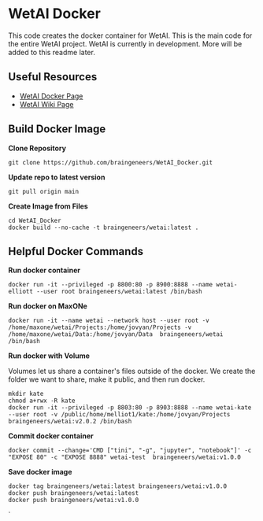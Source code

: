 # WetAI Docker

This code creates the docker container for WetAI. This is the main code for the entire WetAI project. WetAI is currently in development. More will be added to this readme later.

## Useful Resources
* [WetAI Docker Page](https://hub.docker.com/r/braingeneers/wetai)
* [WetAI Wiki Page](https://github.com/braingeneers/wiki)


## Build Docker Image
**Clone Repository**

```
git clone https://github.com/braingeneers/WetAI_Docker.git
```

**Update repo to latest version**

```
git pull origin main
```

**Create Image from Files**
```
cd WetAI_Docker
docker build --no-cache -t braingeneers/wetai:latest .  
```

## Helpful Docker Commands
**Run docker container**

```
docker run -it --privileged -p 8800:80 -p 8900:8888 --name wetai-elliott --user root braingeneers/wetai:latest /bin/bash
```

**Run docker on MaxONe**

```
docker run -it --name wetai --network host --user root -v /home/maxone/wetai/Projects:/home/jovyan/Projects -v /home/maxone/wetai/Data:/home/jovyan/Data  braingeneers/wetai /bin/bash
```

**Run docker with Volume**

Volumes let us share a container's files outside of the docker. We create the folder we want to share, make it public, and then run docker.
```
mkdir kate
chmod a+rwx -R kate
docker run -it --privileged -p 8803:80 -p 8903:8888 --name wetai-kate --user root -v /public/home/melliot1/kate:/home/jovyan/Projects braingeneers/wetai:v2.0.2 /bin/bash
```

**Commit docker container**

```
docker commit --change='CMD ["tini", "-g", "jupyter", "notebook"]' -c "EXPOSE 80" -c "EXPOSE 8888" wetai-test  braingeneers/wetai:v1.0.0
```

**Save docker image**
```
docker tag braingeneers/wetai:latest braingeneers/wetai:v1.0.0
docker push braingeneers/wetai:latest
docker push braingeneers/wetai:v1.0.0
```
`
